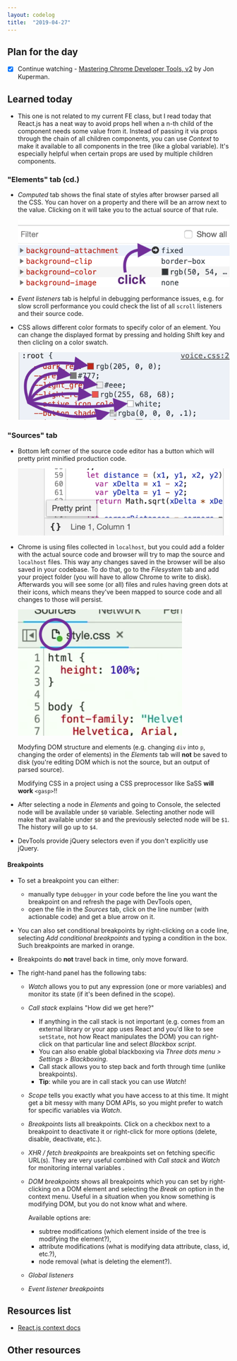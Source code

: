 ```yaml
---
layout: codelog
title:  "2019-04-27"
---
```


## Plan for the day

- [x] Continue watching - [Mastering Chrome Developer Tools, v2](https://frontendmasters.com/courses/chrome-dev-tools-v2/) by Jon Kuperman.

## Learned today

- This one is not related to my current FE class, but I read today that React.js has a neat way to avoid props hell when a n-th child of the component needs some value from it. Instead of passing it via props through the chain of all children components, you can use *Context* to make it available to all components in the tree (like a global variable). It's especially helpful when certain props are used by multiple children components.

### "Elements" tab (cd.)

- *Computed* tab shows the final state of styles after browser parsed all the CSS. You can hover on a property and there will be an arrow next to the value. Clicking on it will take you to the actual source of that rule.

  ![Computed style source](../../assets/img/blog/computed-style-source.png)

- *Event listeners* tab is helpful in debugging performance issues, e.g. for slow scroll performance you could check the list of all `scroll` listeners and their source code.
- CSS allows different color formats to specify color of an element. You can change the displayed format by pressing and holding Shift key and then clicling on a color swatch.

  ![Color formats](../../assets/img/blog/color-formats.png)

### "Sources" tab

- Bottom left corner of the source code editor has a button which will pretty print minified production code.

  ![Pretty print](../../assets/img/blog/pretty-print.png)

- Chrome is using files collected in `localhost`, but you could add a folder with the actual source code and browser will try to map the source and `localhost` files. This way any changes saved in the browser will be also saved in your codebase. To do that, go to the *Filesystem* tab and add your project folder (you will have to allow Chrome to write to disk). Afterwards you will see some (or all) files and rules having green dots at their icons, which means they've been mapped to source code and all changes to those will persist.

  ![Add to workspace](../../assets/img/blog/add-to-workspace.png)

  Modyfing DOM structure and elements (e.g. changing `div` into `p`, changing the order of elements) in the *Elements* tab will **not** be saved to disk (you're editing DOM which is not the source, but an output of parsed source).

  Modifying CSS in a project using a CSS preprocessor like SaSS **will work** `<gasp>`!!

- After selecting a node in *Elements* and going to Console, the selected node will be available under `$0` variable. Selecting another node will make that available under `$0` and the previously selected node will be `$1`. The history will go up to `$4`.
- DevTools provide jQuery selectors even if you don't explicitly use jQuery.

#### Breakpoints

- To set a breakpoint you can either:
  - manually type `debugger` in your code before the line you want the breakpoint on and refresh the page with DevTools open,
  - open the file in the *Sources* tab, click on the line number (with actionable code) and get a blue arrow on it.
- You can also set conditional breakpoints by right-clicking on a code line, selecting *Add conditional breakpoints* and typing a condition in the box. Such breakpoints are marked in orange.
- Breakpoints do **not** travel back in time, only move forward.


- The right-hand panel has the following tabs:
  - *Watch* allows you to put any expression (one or more variables) and monitor its state (if it's been defined in the scope).
  - *Call stack* explains "How did we get here?"
    - If anything in the call stack is not important (e.g. comes from an external library or your app uses React and you'd like to see `setState`, not how React manipulates the DOM) you can right-click on that particular line and select *Blackbox script*.
    - You can also enable global blackboxing via *Three dots menu > Settings > Blackboxing*.
    - Call stack allows you to step back and forth through time (unlike breakpoints).
    - **Tip**: while you are in call stack you can use *Watch*!
  - *Scope* tells you exactly what you have access to at this time. It might get a bit messy with many DOM APIs, so you might prefer to watch for specific variables via *Watch*.
  - *Breakpoints* lists all breakpoints. Click on a checkbox next to a breakpoint to deactivate it or right-click for more options (delete, disable, deactivate, etc.).
  - *XHR / fetch breakpoints* are breakpoints set on fetching specific URL(s). They are very useful combined with *Call stack* and *Watch* for monitoring internal variables .
  - *DOM breakpoints* shows all breakpoints which you can set by right-clicking on a DOM element and selecting the *Break on* option in the context menu. Useful in a situation when you know something is modifying DOM, but you do not know what and where.

    Available options are:
    - subtree modifications (which element inside of the tree is modifying the element?),
    - attribute modifications (what is modifying data attribute, class, id, etc.?),
    - node removal (what is deleting the element?).
  - *Global listeners*
  - *Event listener breakpoints*

## Resources list

- [React.js context docs](https://reactjs.org/docs/context.html)

## Other resources
